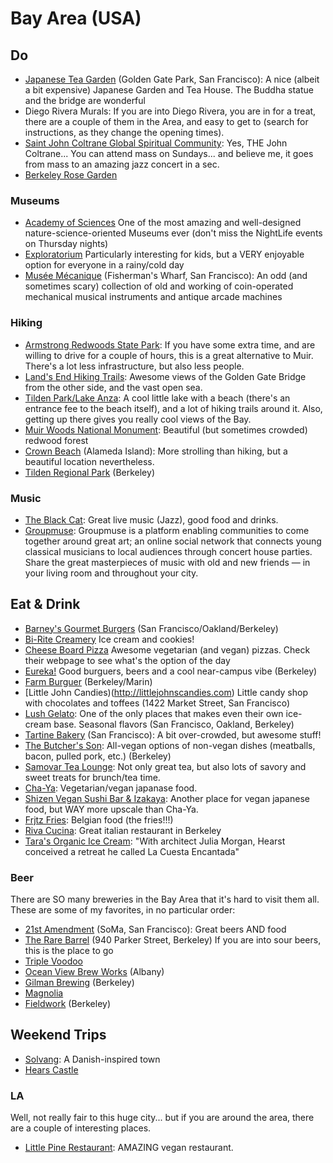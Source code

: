 # Bay Area (USA)

## Do

- [Japanese Tea Garden](http://www.japaneseteagardensf.com) (Golden Gate Park, San Francisco): A nice (albeit a bit expensive) Japanese Garden and Tea House. The Buddha statue and the bridge are wonderful
- Diego Rivera Murals: If you are into Diego Rivera, you are in for a treat, there are a couple of them in the Area, and easy to get to (search for instructions, as they change the opening times).
- [Saint John Coltrane Global Spiritual Community](http://www.coltranechurch.org): Yes, THE John Coltrane... You can attend mass on Sundays... and believe me, it goes from mass to an amazing jazz concert in a sec.
- [Berkeley Rose Garden](http://www.ci.berkeley.ca.us/contentdisplay.aspx?id=12048)

### Museums

- [Academy of Sciences](http://www.calacademy.org/) One of the most amazing and well-designed nature-science-oriented Museums ever (don't miss the NightLife events on Thursday nights)
- [Exploratorium](http://www.exploratorium.edu/) Particularly interesting for kids, but a VERY enjoyable option for everyone in a rainy/cold day
- [Musée Mécanique](http://www.museemecaniquesf.com) (Fisherman's Wharf, San Francisco): An odd (and sometimes scary) collection of old and working of coin-operated mechanical musical instruments and antique arcade machines

### Hiking

- [
Armstrong Redwoods State Park](http://www.russianrivertravel.com/parks-armstrong.htm): If you have some extra time, and are willing to drive for a couple of hours, this is a great alternative to Muir. There's a lot less infrastructure, but also less people.
- [Land's End Hiking Trails](https://www.nps.gov/goga/planyourvisit/landsend.htm): Awesome views of the Golden Gate Bridge from the other side, and the vast open sea.
- [Tilden Park/Lake Anza](http://www.ebparks.org/parks/tilden): A cool little lake with a beach (there's an entrance fee to the beach itself), and a lot of hiking trails around it. Also, getting up there gives you really cool views of the Bay.
- [Muir Woods National Monument](http://www.nps.gov/muwo/index.htm): Beautiful (but sometimes crowded) redwood forest
- [Crown Beach](https://www.ebparks.org/parks/crown_beach) (Alameda Island): More strolling than hiking, but a beautiful location nevertheless.
- [Tilden Regional Park](http://www.ebparks.org/parks/tilden.htm) (Berkeley)

### Music

- [The Black Cat](http://www.blackcatsf.com/): Great live music (Jazz), good food and drinks.
- [Groupmuse](https://www.groupmuse.com): Groupmuse is a platform enabling communities to come together around great art; an online social network that connects young classical musicians to local audiences through concert house parties. Share the great masterpieces of music with old and new friends — in your living room and throughout your city.

## Eat & Drink
- [Barney's Gourmet Burgers](http://www.barneyshamburgers.com/) (San Francisco/Oakland/Berkeley)
- [Bi-Rite Creamery](http://biritecreamery.com/) Ice cream and cookies!
- [Cheese Board Pizza](http://cheeseboardcollective.coop/pizza) Awesome vegetarian (and vegan) pizzas. Check their webpage to see what's the option of the day
- [Eureka!](http://eurekarestaurantgroup.com/) Good burguers, beers and a cool near-campus vibe (Berkeley)
- [Farm Burguer](http://www.farmburger.net/) (Berkeley/Marin)
- [Little John Candies)(http://littlejohnscandies.com) Little candy shop with chocolates and toffees (1422 Market Street, San Francisco)
- [Lush Gelato](http://www.lushgelato.com/): One of the only places that makes even their own ice-cream base. Seasonal flavors (San Francisco, Oakland, Berkeley)
- [Tartine Bakery](http://www.tartinebakery.com/) (San Francisco): A bit over-crowded, but awesome stuff!
- [The Butcher's Son](http://www.thebutchersveganson.com): All-vegan options of non-vegan dishes (meatballs, bacon, pulled pork, etc.) (Berkeley)
- [Samovar Tea Lounge](http://www.samovartea.com): Not only great tea, but also lots of savory and sweet treats for brunch/tea time.
- [Cha-Ya](http://www.yelp.com/biz/cha-ya-san-francisco-4): Vegetarian/vegan japanase food.
- [Shizen Vegan Sushi Bar & Izakaya](https://www.yelp.com/biz/shizen-vegan-sushi-bar-and-izakaya-san-francisco): Another place for vegan japanese food, but WAY more upscale than Cha-Ya.
- [Frjtz Fries](http://www.frjtzfries.com): Belgian food (the fries!!!)
- [Riva Cucina](http://www.rivacucina.com): Great italian restaurant in Berkeley
- [Tara's Organic Ice Cream](http://www.tarasorganic.com/): "With architect Julia Morgan, Hearst conceived a retreat he called La Cuesta Encantada"

### Beer

There are SO many breweries in the Bay Area that it's hard to visit them all. These are some of my favorites, in no particular order:

- [21st Amendment](http://21st-amendment.com/) (SoMa, San Francisco): Great beers AND food
- [The Rare Barrel](https://www.therarebarrel.com) (940 Parker Street, Berkeley) If you are into sour beers, this is the place to go
- [Triple Voodoo](https://www.triplevoodoo.com)
- [Ocean View Brew Works](https://www.oceanviewbrews.com) (Albany)
- [Gilman Brewing](http://gilmanbrew.com/) (Berkeley)
- [Magnolia](http://magnoliabrewing.com/)
- [Fieldwork](https://fieldworkbrewing.com/) (Berkeley)

## Weekend Trips

- [Solvang](http://www.cityofsolvang.com/): A Danish-inspired town
- [Hears Castle](http://hearstcastle.org/)

### LA

Well, not really fair to this huge city... but if you are around the area, there are a couple of interesting places.

- [Little Pine Restaurant](http://www.littlepinerestaurant.com): AMAZING vegan restaurant.